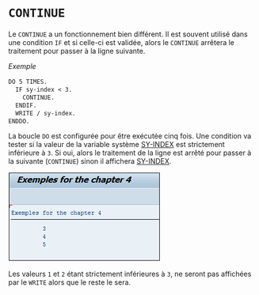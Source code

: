# **`CONTINUE`**

Le `CONTINUE` a un fonctionnement bien différent. Il est souvent utilisé dans une condition `IF` et si celle-ci est validée, alors le `CONTINUE` arrêtera le traitement pour passer à la ligne suivante.

_Exemple_

```JS
DO 5 TIMES.
  IF sy-index < 3.
    CONTINUE.
  ENDIF.
  WRITE / sy-index.
ENDDO.
```

La boucle `DO` est configurée pour être exécutée cinq fois. Une condition va tester si la valeur de la variable système [SY-INDEX](../99_Help/02_SY-SYSTEM.md) est strictement inférieure à `3`. Si oui, alors le traitement de la ligne est arrêté pour passer à la suivante (`CONTINUE`) sinon il affichera [SY-INDEX](../99_Help/02_SY-SYSTEM.md).

![](../00_Ressources/03_04_01.png)

Les valeurs `1` et `2` étant strictement inférieures à `3`, ne seront pas affichées par le `WRITE` alors que le reste le sera.
